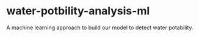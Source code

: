 # water-potbility-analysis-ml
A machine learning approach to build our model to detect water potability.
